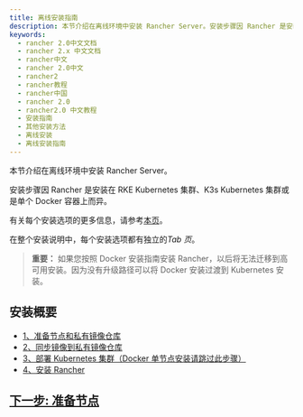 ```yaml
---
title: 离线安装指南
description: 本节介绍在离线环境中安装 Rancher Server。安装步骤因 Rancher 是安装在 RKE Kubernetes 集群、K3s Kubernetes 集群或是单个 Docker 容器上而异。
keywords:
  - rancher 2.0中文文档
  - rancher 2.x 中文文档
  - rancher中文
  - rancher 2.0中文
  - rancher2
  - rancher教程
  - rancher中国
  - rancher 2.0
  - rancher2.0 中文教程
  - 安装指南
  - 其他安装方法
  - 离线安装
  - 离线安装指南
---
```


本节介绍在离线环境中安装 Rancher Server。

安装步骤因 Rancher 是安装在 RKE Kubernetes 集群、K3s Kubernetes 集群或是单个 Docker 容器上而异。

有关每个安装选项的更多信息，请参考[本页](/docs/installation/_index)。

在整个安装说明中，每个安装选项都有独立的*Tab 页*。

> **重要：** 如果您按照 Docker 安装指南安装 Rancher，以后将无法迁移到高可用安装。因为没有升级路径可以将 Docker 安装过渡到 Kubernetes 安装。

## 安装概要

- [1、准备节点和私有镜像仓库](/docs/installation/other-installation-methods/air-gap/prepare-nodes/_index)
- [2、同步镜像到私有镜像仓库](/docs/installation/other-installation-methods/air-gap/populate-private-registry/_index)
- [3、部署 Kubernetes 集群（Docker 单节点安装请跳过此步骤）](/docs/installation/other-installation-methods/air-gap/launch-kubernetes/_index)
- [4、安装 Rancher](/docs/installation/other-installation-methods/air-gap/install-rancher/_index)

## [下一步: 准备节点](/docs/installation/other-installation-methods/air-gap/prepare-nodes/_index)
